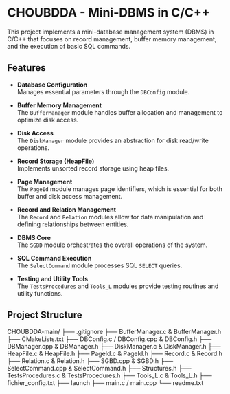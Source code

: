 # CHOUBDDA - Mini-DBMS in C/C++

This project implements a mini-database management system (DBMS) in C/C++ that focuses on record management, buffer memory management, and the execution of basic SQL commands.

## Features

- **Database Configuration**  
  Manages essential parameters through the `DBConfig` module.

- **Buffer Memory Management**  
  The `BufferManager` module handles buffer allocation and management to optimize disk access.

- **Disk Access**  
  The `DiskManager` module provides an abstraction for disk read/write operations.

- **Record Storage (HeapFile)**  
  Implements unsorted record storage using heap files.

- **Page Management**  
  The `PageId` module manages page identifiers, which is essential for both buffer and disk access management.

- **Record and Relation Management**  
  The `Record` and `Relation` modules allow for data manipulation and defining relationships between entities.

- **DBMS Core**  
  The `SGBD` module orchestrates the overall operations of the system.

- **SQL Command Execution**  
  The `SelectCommand` module processes SQL `SELECT` queries.

- **Testing and Utility Tools**  
  The `TestsProcedures` and `Tools_L` modules provide testing routines and utility functions.

## Project Structure

CHOUBDDA-main/ ├── .gitignore ├── BufferManager.c & BufferManager.h
├── CMakeLists.txt
├── DBConfig.c / DBConfig.cpp & DBConfig.h
├── DBManager.cpp & DBManager.h
├── DiskManager.c & DiskManager.h
├── HeapFile.c & HeapFile.h
├── PageId.c & PageId.h
├── Record.c & Record.h
├── Relation.c & Relation.h
├── SGBD.cpp & SGBD.h
├── SelectCommand.cpp & SelectCommand.h
├── Structures.h
├── TestsProcedures.c & TestsProcedures.h
├── Tools_L.c & Tools_L.h
├── fichier_config.txt
├── launch
├── main.c / main.cpp
└── readme.txt
